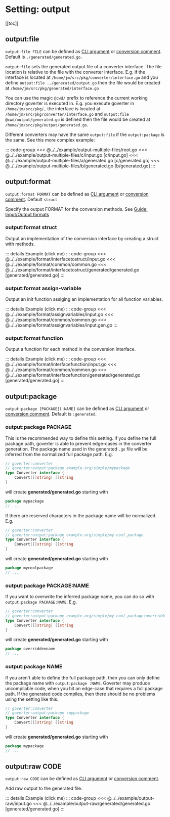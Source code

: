 # Setting: output

[[toc]]

## output:file

`output:file FILE` can be defined as [CLI argument](./define-settings.md#cli) or
[conversion comment](./define-settings.md#conversion). Default is
`./generated/generated.go`.

`output:file` sets the generated output file of a converter interface. The file
location is relative to the file with the converter interface. E.g. if the
interface is located at `/home/jm/src/pkg/converter/interface.go` and you define
`output:file ../generated/output.go` then the file would be created at
`/home/jm/src/pkg/generated/interface.go`

You can use the magic `@cwd/` prefix to reference the current working directory
goverter is executed in. E.g. you execute goverter in `/home/jm/src/pkg/,` the
interface is located at `/home/jm/src/pkg/converter/interface.go` and
`output:file @cwd/output/generated.go` is defined then the file would be created
at `/home/jm/src/pkg/output/generated.go`.

Different converters may have the same `output:file` if the `output:package` is
the same. See this more complex example:

::: code-group
<<< @../../example/output-multiple-files/root.go
<<< @../../example/output-multiple-files/c/input.go [c/input.go]
<<< @../../example/output-multiple-files/a/generated.go [c/generated.go]
<<< @../../example/output-multiple-files/b/generated.go [b/generated.go]
:::

## output:format

`output:format FORMAT` can be defined as [CLI argument](./define-settings.md#cli) or
[conversion comment](./define-settings.md#conversion). Default `struct`

Specify the output FORMAT for the conversion methods. See [Guide: Input/Output formats](../guide/format.md)

### output:format struct

Output an implementation of the conversion interface by creating a struct with methods.

::: details Example (click me)
::: code-group
<<< @../../example/format/interfacetostruct/input.go
<<< @../../example/format/common/common.go
<<< @../../example/format/interfacetostruct/generated/generated.go [generated/generated.go]
:::

### output:format assign-variable

Output an init function assiging an implementation for all function variables.

::: details Example (click me)
::: code-group
<<< @../../example/format/assignvariables/input.go
<<< @../../example/format/common/common.go
<<< @../../example/format/assignvariables/input.gen.go
:::

### output:format function

Output a function for each method in the conversion interface.

::: details Example (click me)
::: code-group
<<< @../../example/format/interfacefunction/input.go
<<< @../../example/format/common/common.go
<<< @../../example/format/interfacefunction/generated/generated.go [generated/generated.go]
:::

## output:package

`output:package [PACKAGE][:NAME]` can be defined as
[CLI argument](./define-settings.md#cli) or [conversion comment](./define-settings.md#conversion).
Default is `:generated`.

### output:package PACKAGE

This is the recommended way to define this setting. If you define the full
package path, goverter is able to prevent edge-cases in the converter
generation. The package name used in the generated `.go` file will be inferred
from the normalized full package path. E.g.

```go
// goverter:converter
// goverter:output:package example.org/simple/mypackage
type Converter interface {
    Convert([]string) []string
}
```

will create **generated/generated.go** starting with

```go
package mypackage
// ...
```

If there are reserved characters in the package name will be normalized. E.g.

```go
// goverter:converter
// goverter:output:package example.org/simple/my-cool_package
type Converter interface {
    Convert([]string) []string
}
```

will create **generated/generated.go** starting with

```go
package mycoolpackage
// ...
```

### output:package PACKAGE:NAME

If you want to overwrite the inferred package name, you can do so with
`output:package PACKAGE:NAME`. E.g.

```go
// goverter:converter
// goverter:output:package example.org/simple/my-cool_package:overriddenname
type Converter interface {
    Convert([]string) []string
}
```

will create **generated/generated.go** starting with

```go
package overriddenname
// ...
```

### output:package NAME

If you aren't able to define the full package path, then you can only define the
package name with `output:package :NAME`. Goverter may produce uncompilable
code, when you hit an edge-case that requires a full package path. If the
generated code compiles, then there should be no problems using the setting like
this.

```go
// goverter:converter
// goverter:output:package :mypackage
type Converter interface {
    Convert([]string) []string
}
```

will create **generated/generated.go** starting with

```go
package mypackage
// ...
```

## output:raw CODE

`output:raw CODE` can be defined as [CLI argument](./define-settings.md#cli) or
[conversion comment](./define-settings.md#conversion).

Add raw output to the generated file.

::: details Example (click me)
::: code-group
<<< @../../example/output-raw/input.go
<<< @../../example/output-raw/generated/generated.go [generated/generated.go]
:::
